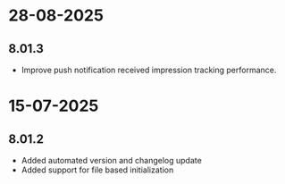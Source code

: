 # 28-08-2025

## 8.01.3

- Improve push notification received impression tracking performance.

# 15-07-2025

## 8.01.2

- Added automated version and changelog update
- Added support for file based initialization
